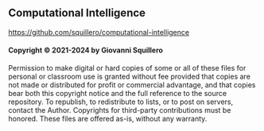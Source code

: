 ## Computational Intelligence

<https://github.com/squillero/computational-intelligence>

#### Copyright © 2021-2024 by Giovanni Squillero

Permission to make digital or hard copies of some or all of these files for
personal or classroom use is granted without fee provided that copies are not
made or distributed for profit or commercial advantage, and that copies bear
both this copyright notice and the full reference to the source repository.
To republish, to redistribute to lists, or to post on servers, contact the
Author. Copyrights for third-party contributions must be honored.
These files are offered as-is, without any warranty.
